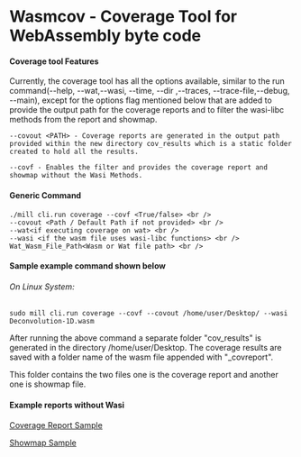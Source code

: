 # Wasmcov - Coverage Tool for WebAssembly byte code

#### Coverage tool Features

Currently, the coverage tool has all the options available, similar to the run command(--help, --wat,--wasi, --time, --dir ,--traces, --trace-file,--debug, --main), except for the options flag mentioned below that are added to provide the output path for the coverage reports and to filter the wasi-libc methods from the report and showmap.  
```
--covout <PATH> - Coverage reports are generated in the output path provided within the new directory cov_results which is a static folder created to hold all the results.

--covf - Enables the filter and provides the coverage report and showmap without the Wasi Methods.
```
#### Generic Command
```
./mill cli.run coverage --covf <True/false> <br /> 
--covout <Path / Default Path if not provided> <br /> 
--wat<if executing coverage on wat> <br /> 
--wasi <if the wasm file uses wasi-libc functions> <br /> 
Wat_Wasm_File_Path<Wasm or Wat file path> <br /> 
```
#### Sample example command shown below

###### On Linux System:
```
sudo mill cli.run coverage --covf --covout /home/user/Desktop/ --wasi Deconvolution-1D.wasm
```
After running the above command a separate folder "cov_results" is generated in the directory /home/user/Desktop. The coverage results are saved with a folder name of the wasm file appended with "_covreport". 

This folder contains the two files one is the coverage report and another one is showmap file.

#### Example reports without Wasi

[Coverage Report Sample](https://github.com/tareq97/swam/blob/feature/opt-in/optin/src/swam/optin/coverage/sample-reports/Deconvolution-1D.ic.csv)

[Showmap Sample](https://github.com/tareq97/swam/blob/feature/opt-in/optin/src/swam/optin/coverage/sample-reports/Deconvolution-1D.showmap.txt)
